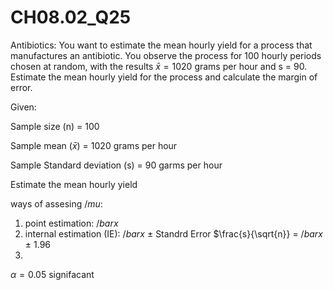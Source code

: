 # CH08.02_Q25 #
Antibiotics: You want to estimate the mean hourly yield for a process that manufactures an antibiotic. You observe the process for 100 hourly periods chosen at random, with the results $\bar{x} = 1020$ grams per hour and s = 90. Estimate the mean hourly yield for the process and calculate the margin of error.

Given:

Sample size (n) = 100

Sample mean ($\bar{x}$) = 1020 grams per hour

Sample Standard deviation (s) = 90 garms per hour

Estimate the mean hourly yield


ways of assesing $/mu$:
1. point estimation: $/bar{x}$
2. internal estimation (IE): $/bar{x}$ ± Standrd Error $\frac{s}{\sqrt{n}} = $/bar{x}$ ± 1.96 
3. 

$\alpha = 0.05$ signifacant 





